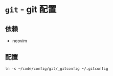 # `git` - git 配置

## 依赖

- neovim

## 配置

```shell
ln -s ~/code/config/git/_gitconfig ~/.gitconfig
```
